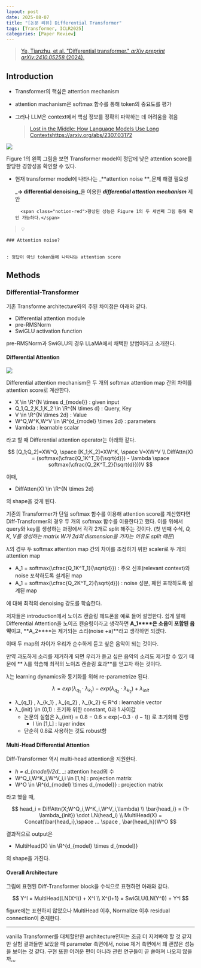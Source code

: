 ```yaml
---
layout: post
date: 2025-08-07
title: "[논문 리뷰] Differential Transformer"
tags: [Transformer, ICLR2025]
categories: [Paper Review]
---
```


> [Ye, Tianzhu, et al. "Differential transformer." ](https://arxiv.org/abs/2410.05258)[_arXiv preprint arXiv:2410.05258_](https://arxiv.org/abs/2410.05258)[ (2024).](https://arxiv.org/abs/2410.05258)



## Introduction

- Transformer의 핵심은 attention mechanism
- attention machanism은 softmax 함수를 통해 token의 중요도를 평가
- 그러나 LLM은 context에서 핵심 정보를 정확히 파악하는 데 어려움을 겪음

	> [Lost in the Middle: How Language Models Use Long Contextshttps://arxiv.org/abs/2307.03172](https://arxiv.org/abs/2307.03172)


![](https://prod-files-secure.s3.us-west-2.amazonaws.com/542b861c-36a8-4051-84e5-8804b6728dba/9083ea56-691a-4752-ae26-47f403431ac8/image.png?X-Amz-Algorithm=AWS4-HMAC-SHA256&X-Amz-Content-Sha256=UNSIGNED-PAYLOAD&X-Amz-Credential=ASIAZI2LB466WVEVM5BC%2F20250811%2Fus-west-2%2Fs3%2Faws4_request&X-Amz-Date=20250811T081418Z&X-Amz-Expires=3600&X-Amz-Security-Token=IQoJb3JpZ2luX2VjELD%2F%2F%2F%2F%2F%2F%2F%2F%2F%2FwEaCXVzLXdlc3QtMiJIMEYCIQDP9k22%2F2rOiiqOLGhGER1qYtNi%2FrfEilQ5LT6%2BXVG9QwIhAKTciiZEOapbJd5a85j4emUGKxAqcRs4EnRe9nBE6KAuKogECOn%2F%2F%2F%2F%2F%2F%2F%2F%2F%2FwEQABoMNjM3NDIzMTgzODA1IgyfnZ0KXOsNL0LSDWMq3AN%2Bv9v2CuEoJKoeFM4xeF9vJaDHWw0XpkfRnQr1hJlua9VOpZFRForaFGg22qUq1sqTYAKMKddSKebc8I%2F6LNd5%2FPcMB4Mvzies9UZIGmRQdko2xmD1K18xVu20xHNE0m5Ok8G%2BfZvWDiyWwHuNxkPixQS9UxrInP18M6TPrhGTOeEtWx7tXL9kx6NCQpPm1TOtR98wRiqp5comFu5c7WkF9xuwC70sYQG4mNHV4WAcOWIeBNBkKZp6eG%2FZFGQFMe1aMCTNWiaq%2BP1w82w9miZ78aJts74JG%2BCxKKj0WTRahcO7KKPjD22ZuAyUjxUFA0T%2FA8%2B%2B3ZF14sQPBQ9Fhn1blYjUqv3Hp8gEOmc%2FcU7oqJwQQgwRJs1jxsQz8Zun2sOC8tCmOiB2zTIATQbMPL1v5vhX6y22C9YsA3s2eNJHIHacYiscnB8mPXeIBt%2F5UNj28I6o%2FoNbcjvMX58lKJi0fXNeX4Ny3%2FSm79O%2B4WpB1UfZy%2BAWCPxGW2vFn72TejnGs1fGJthUdQa3%2FP4hfnDD5yg9vhL9GThmmsXdya3eDVUJmI%2FNvtLDYyZhVjbanXcJ2hed0nsRwyiLhT8Exu%2FeppAhqEgj7tD%2FwYt3qLKNFAkLt8S%2BkdOQymHrwzCat%2BbEBjqkARSoxDW6mvf%2BogJWkEuoyE7NVFLZOtQHOQCvU1JYxNLHmBqjl8JG8u6%2Fq6KP7c14FWJlCySkeePF%2FrBlEh34Uz0%2FSddQh4MAv%2BIE7oh1o74DF%2FE7Utgsn01FcftunMo1Q9jbnTO%2BEsB%2FeEWcoOfT8p5bJqKomLKDTJQxlHdCyMh84SX0e0iP9wMvrNb3%2FAKng5kAFa%2BV9CE95WKZBayFm1HJmxE5&X-Amz-Signature=1de446b7cc12f77229ee1e74272b7fa7824145fbdeb50ce32f2fa065748ccaf1&X-Amz-SignedHeaders=host&x-amz-checksum-mode=ENABLED&x-id=GetObject)


Figure 1의 왼쪽 그림을 보면 Transformer model이 정답에 낮은 attention score를 할당한 경향성을 확인할 수 있다.

- 현재 transformer model에 나타나는 _**attention noise **_문제 해결 필요성

	_**→ differential denoising**_을 이용한 _**differential attention mechanism**_ 제안


		<span class="notion-red">향상된 성능은 Figure 1의 두 세번째 그림 통해 확인 가능하다.</span>


> 💡 


	### Attention noise?


	: 정답이 아닌 token들에 나타나는 attention score



## Methods



### Differential-Transformer


기존 Transforme architecture와의 주된 차이점은 아래와 같다.

- Differential attention module
- pre-RMSNorm
- SwiGLU activation function

pre-RMSNorm과 SwiGLU의 경우 LLaMA에서 채택한 방법이라고 소개한다.



#### Differential Attention


![](https://prod-files-secure.s3.us-west-2.amazonaws.com/542b861c-36a8-4051-84e5-8804b6728dba/116d70b2-1963-4810-9167-f4c7d8a06e8f/image.png?X-Amz-Algorithm=AWS4-HMAC-SHA256&X-Amz-Content-Sha256=UNSIGNED-PAYLOAD&X-Amz-Credential=ASIAZI2LB466WVEVM5BC%2F20250811%2Fus-west-2%2Fs3%2Faws4_request&X-Amz-Date=20250811T081418Z&X-Amz-Expires=3600&X-Amz-Security-Token=IQoJb3JpZ2luX2VjELD%2F%2F%2F%2F%2F%2F%2F%2F%2F%2FwEaCXVzLXdlc3QtMiJIMEYCIQDP9k22%2F2rOiiqOLGhGER1qYtNi%2FrfEilQ5LT6%2BXVG9QwIhAKTciiZEOapbJd5a85j4emUGKxAqcRs4EnRe9nBE6KAuKogECOn%2F%2F%2F%2F%2F%2F%2F%2F%2F%2FwEQABoMNjM3NDIzMTgzODA1IgyfnZ0KXOsNL0LSDWMq3AN%2Bv9v2CuEoJKoeFM4xeF9vJaDHWw0XpkfRnQr1hJlua9VOpZFRForaFGg22qUq1sqTYAKMKddSKebc8I%2F6LNd5%2FPcMB4Mvzies9UZIGmRQdko2xmD1K18xVu20xHNE0m5Ok8G%2BfZvWDiyWwHuNxkPixQS9UxrInP18M6TPrhGTOeEtWx7tXL9kx6NCQpPm1TOtR98wRiqp5comFu5c7WkF9xuwC70sYQG4mNHV4WAcOWIeBNBkKZp6eG%2FZFGQFMe1aMCTNWiaq%2BP1w82w9miZ78aJts74JG%2BCxKKj0WTRahcO7KKPjD22ZuAyUjxUFA0T%2FA8%2B%2B3ZF14sQPBQ9Fhn1blYjUqv3Hp8gEOmc%2FcU7oqJwQQgwRJs1jxsQz8Zun2sOC8tCmOiB2zTIATQbMPL1v5vhX6y22C9YsA3s2eNJHIHacYiscnB8mPXeIBt%2F5UNj28I6o%2FoNbcjvMX58lKJi0fXNeX4Ny3%2FSm79O%2B4WpB1UfZy%2BAWCPxGW2vFn72TejnGs1fGJthUdQa3%2FP4hfnDD5yg9vhL9GThmmsXdya3eDVUJmI%2FNvtLDYyZhVjbanXcJ2hed0nsRwyiLhT8Exu%2FeppAhqEgj7tD%2FwYt3qLKNFAkLt8S%2BkdOQymHrwzCat%2BbEBjqkARSoxDW6mvf%2BogJWkEuoyE7NVFLZOtQHOQCvU1JYxNLHmBqjl8JG8u6%2Fq6KP7c14FWJlCySkeePF%2FrBlEh34Uz0%2FSddQh4MAv%2BIE7oh1o74DF%2FE7Utgsn01FcftunMo1Q9jbnTO%2BEsB%2FeEWcoOfT8p5bJqKomLKDTJQxlHdCyMh84SX0e0iP9wMvrNb3%2FAKng5kAFa%2BV9CE95WKZBayFm1HJmxE5&X-Amz-Signature=9d07351723e8fb6bc32a2a9559df5489ce5713c1918c0ef1e26a496a0604f03e&X-Amz-SignedHeaders=host&x-amz-checksum-mode=ENABLED&x-id=GetObject)


Differential attention mechanism은 두 개의 softmax attention map 간의 차이를 attention score로 계산한다.

- X \in \R^{N \times d\_{model}} : given input
- Q\_1,Q\_2,K\_1,K\_2 \in \R^{N \times d} : Query, Key
- V \in \R^{N \times 2d} : Value
- W^Q,W^K,W^V \in \R^{d\_{model} \times 2d} : parameters
- \lambda : learnable scalar

라고 할 때 Differential attention operator는 아래와 같다.


$$
[Q_1;Q_2]=XW^Q, \space [K_1;K_2]=XW^K, \space V=XW^V \\
DiffAttn(X) = (softmax(\cfrac{Q_1K^T_1}{\sqrt{d}}) - \lambda \space softmax(\cfrac{Q_2K^T_2}{\sqrt{d}}))V
$$


이때,

- DiffAtten(X) \in \R^{N \times 2d}

의 shape을 갖게 된다.


기존의 Transformer가 단일 softmax 함수를 이용해 attention score를 계산했다면 Diff-Transformer의 경우 두 개의 softmax 함수를 이용한다고 했다. 이를 위해서 query와 key를 생성하는 과정에서 각각 2개로 split 해주는 것이다. <span class="notion-red">(첫 번째 수식, </span><span class="notion-red">_Q, K, V를 생성하는 matrix W가 2d의 dismension을 가지는 이유도 split 때문_</span><span class="notion-red">)</span>


 λ의 경우 두 softmax attention map 간의 차이를 조정하기 위한 scaler로 두 개의 attention map

- A\_1 = softmax(\cfrac{Q\_1K^T\_1}{\sqrt{d}}) : 주요 신호(relevant context)와 noise 포착하도록 설계된 map
- A\_1 = softmax(\cfrac{Q\_2K^T\_2}{\sqrt{d}}) : noise 성분, 패턴 포착하도록 설계된 map 

에 대해 최적의 denoising 강도를 학습한다.


저자들은 introduction에서 노이즈 캔슬링 헤드폰을 예로 들어 설명한다. 쉽게 말해 Differential Attention을 노이즈 캔슬링이라고 생각하면 **A\_1****은 소음이 포함된 음악**이고, **A\_2****는 제거되는 소리(noise +a)**라고 생각하면 되겠다. 


이때 두 map의 차이가 우리가 순수하게 듣고 싶은 음악이 되는 것이다. 


만약 과도하게 소리를 제거하게 되면 우리가 듣고 싶은 음악의 소리도 제거할 수 있기 때문에 ** λ를 학습해 최적의 노이즈 캔슬링 효과**를 얻고자 하는 것이다.


λ는 learning dynamics와 동기화를 위해 re-parametrize 된다.


$$
\lambda = exp(\lambda_{q_1} \cdot \lambda_{k_1}) - exp(\lambda_{q_2} \cdot \lambda_{k_2}) + \lambda_{init}
$$

- λ\_{q\_1} , λ\_{k\_1} , λ\_{q\_2} , λ\_{k\_2} ∈ R^d : learnable vector
- λ\_{init} \in (0,1) : 초기화 위한 constant, 0과 1 사이값
	- 논문의 실험은 λ\_{init} = 0.8 − 0.6 × exp(−0.3 · (l − 1)) 로 초기화해 진행
		- l \in [1,L] : layer index
	- 단순히 0.8로 사용하는 것도 robust함


#### **Multi-Head Differential Attention**


Diff-Transformer 역시 multi-head attention을 지원한다.

- _h = d\_{model}/2d__ _: attention head의 수
- W^Q\_i,W^K\_i,W^V\_i,i \in [1,h] : projection matrix
- W^O \in \R^{d\_{model} \times d\_{model}} : projection matrix

라고 했을 때,


$$
head_i = DiffAttn(X;W^Q_i,W^K_i,W^V_i,\lambda) \\
\bar{head_i} = (1-\lambda_{init}) \cdot LN(head_i) \\
MultiHead(X) = Concat(\bar{head_i},\space ... \space , \bar{head_h})W^O
$$


결과적으로 output은

- MultiHead(X) \in \R^{d\_{model} \times d\_{model}}

의 shape을 가진다.



#### Overall Architecture


그림에 표현된 Diff-Transformer block을 수식으로 표현하면 아래와 같다.


$$
Y^l = MultiHead(LN(X^l)) + X^l \\
X^{l+1} = SwiGLU(LN(Y^l)) + Y^l
$$


figure에는 표현하지 않았으나 MultiHead 이후, Normalize 이후 residual connection이 존재한다.


---


vanilla Transformer를 대체할만한 architecture인지는 조금 더 지켜봐야 할 것 같지만 실험 결과들만 보았을 때 parameter 측면에서, noise 제거 측면에서 꽤 괜찮은 성능을 보이는 것 같다. 구현 또한 어려운 편이 아니라 관련 연구들이 곧 쏟아져 나오지 않을까,,,

